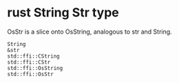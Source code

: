 # rust String Str type
OsStr is a slice onto OsString, analogous to str and String.
```
String
&str
std::ffi::CString
std::ffi::CStr
std::ffi::OsString
std::ffi::OsStr
```
